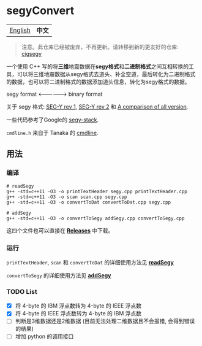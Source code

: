 # segyConvert

<table>
  <tr>
    <td><a href="https://github.com/JintaoLee-Roger/segyConvert">English</a></td>
    <td><b>中文</b></td>
  </tr>
</table>


> 注意。此仓库已经被废弃，不再更新。请转移到新的更友好的仓库: [cigsegy](https://github.com/JintaoLee-Roger/cigsegy)

一个使用 C++ 写的将**三维**地震数据在**segy格式**和**二进制格式**之间互相转换的工具，可以将三维地震数据从segy格式去道头、补全空道，最后转化为二进制格式的数据，也可以将二进制格式的数据添加道头信息，转化为segy格式的数据。

segy format <------> binary format

关于 segy 格式: [SEG-Y rev 1](https://seg.org/Portals/0/SEG/News%20and%20Resources/Technical%20Standards/seg_y_rev1.pdf), [SEG-Y rev 2](https://seg.org/Portals/0/SEG/News%20and%20Resources/Technical%20Standards/seg_y_rev2_0-mar2017.pdf) 和 [A comparison of all version](https://wiki.seg.org/images/4/42/SEG-Y_bytestream_all_revisions.pdf).

一些代码参考了Google的 [segy-stack](https://github.com/google/segy-stack).

`cmdline.h` 来自于 Tanaka 的 [cmdline](https://github.com/tanakh/cmdline).

## 用法

### 编译

```shell
# readSegy
g++ -std=c++11 -O3 -o printTextHeader segy.cpp printTextHeader.cpp
g++ -std=c++11 -O3 -o scan scan.cpp segy.cpp
g++ -std=c++11 -O3 -o convertToDat convertToDat.cpp segy.cpp

# addSegy
g++ -std=c++11 -O3 -o convertToSegy addSegy.cpp convertToSegy.cpp
```

这四个文件也可以直接在 [**Releases**](https://github.com/JintaoLee-Roger/segyConvert/releases) 中下载。

### 运行

`printTextHeader`, `scan` 和 `convertToDat` 的详细使用方法见 [**readSegy**](readSegy/README_ZH.md) 

`convertToSegy` 的详细使用方法见 [**addSegy**](addSegy/README_ZH.md)


### TODO List

- [x] 将 4-byte 的 IBM 浮点数转为 4-byte 的 IEEE 浮点数
- [x] 将 4-byte 的 IEEE 浮点数转为 4-byte 的 IBM 浮点数
- [ ] 判断是3维数据还是2维数据 (目前无法处理二维数据且不会报错, 会得到错误的结果)
- [ ] 增加 python 的调用接口
